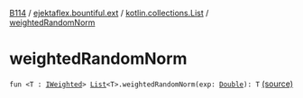 [B114](../../index.md) / [ejektaflex.bountiful.ext](../index.md) / [kotlin.collections.List](index.md) / [weightedRandomNorm](./weighted-random-norm.md)

# weightedRandomNorm

`fun <T : `[`IWeighted`](../../ejektaflex.bountiful.util/-i-weighted/index.md)`> `[`List`](https://kotlinlang.org/api/latest/jvm/stdlib/kotlin.collections/-list/index.html)`<T>.weightedRandomNorm(exp: `[`Double`](https://kotlinlang.org/api/latest/jvm/stdlib/kotlin/-double/index.html)`): T` [(source)](https://github.com/ejektaflex/Bountiful/tree/develop/src/main/kotlin/ejektaflex/bountiful/ext/ExtMisc.kt#L104)